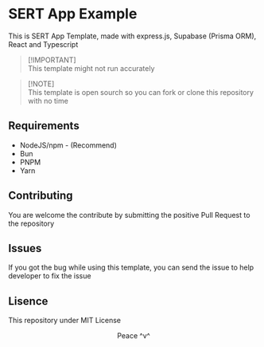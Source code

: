 # SERT App Example
This is SERT App Template, made with express.js, Supabase (Prisma ORM), React and Typescript

> [!IMPORTANT]\
> This template might not run accurately

> [!NOTE]\
> This template is open sourch so you can fork or clone this repository with no time

## Requirements
- NodeJS/npm - (Recommend)
- Bun
- PNPM
- Yarn

## Contributing
You are welcome the contribute by submitting the positive Pull Request to the repository

## Issues
If you got the bug while using this template, you can send the issue to help developer to fix the issue

## Lisence
This repository under MIT License

<p align="center">Peace ^v^</p>
